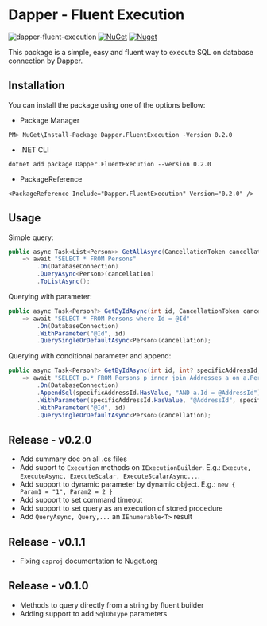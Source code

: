 # Dapper - Fluent Execution
![dapper-fluent-execution](https://github.com/AugustoDeveloper/dapper-fluent-execution/actions/workflows/release.yml/badge.svg) [![NuGet](https://img.shields.io/nuget/v/Dapper.FluentExecution.svg)](https://nuget.org/packages/Dapper.FluentExecution) [![Nuget](https://img.shields.io/nuget/dt/Dapper.FluentExecution.svg)](https://nuget.org/packages/Dapper.FluentExecution)

This package is a simple, easy and fluent way to execute SQL on database connection by Dapper.

## Installation
You can install the package using one of the options bellow:
 - Package Manager
```
PM> NuGet\Install-Package Dapper.FluentExecution -Version 0.2.0
```

 - .NET CLI
```
dotnet add package Dapper.FluentExecution --version 0.2.0
```

 - PackageReference
```
<PackageReference Include="Dapper.FluentExecution" Version="0.2.0" />
```

## Usage

Simple query:
```csharp
public async Task<List<Person>> GetAllAsync(CancellationToken cancellation = default)
    => await "SELECT * FROM Persons"
        .On(DatabaseConnection)
        .QueryAsync<Person>(cancellation)
        .ToListAsync();
```
Querying with parameter:
```csharp
public async Task<Person?> GetByIdAsync(int id, CancellationToken cancellation = default)
    => await "SELECT * FROM Persons where Id = @Id"
        .On(DatabaseConnection)
        .WithParameter("@Id", id)
        .QuerySingleOrDefaultAsync<Person>(cancellation);
```

Querying with conditional parameter and append:
```csharp
public async Task<Person?> GetByIdAsync(int id, int? specificAddressId, CancellationToken cancellation = default)
    => await "SELECT p.* FROM Persons p inner join Addresses a on a.PersonId = p.Id where Id = @Id"
        .On(DatabaseConnection)
        .AppendSql(specificAddressId.HasValue, "AND a.Id = @AddressId")
        .WithParameter(specificAddressId.HasValue, "@AddressId", specificAddressId)
        .WithParameter("@Id", id)
        .QuerySingleOrDefaultAsync<Person>(cancellation);
```
## Release - v0.2.0
- Add summary doc on all .cs files
- Add suport to `Execution` methods on `IExecutionBuilder`. E.g.: `Execute, ExecuteAsync, ExecuteScalar, ExecuteScalarAsync...`.
- Add support to dynamic parameter by dynamic object. E.g.: `new { Param1 = "1", Param2 = 2 }`
- Add support to set command timeout
- Add support to set query as an execution of stored procedure
- Add `QueryAsync, Query,...` an `IEnumerable<T>` result

## Release - v0.1.1
- Fixing `csproj` documentation to Nuget.org

## Release - v0.1.0
- Methods to query directly from a string by fluent builder
- Adding support to add `SqlDbType` parameters
